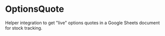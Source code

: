 # OptionsQuote
Helper integration to get "live" options quotes in a Google Sheets document for stock tracking.
